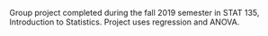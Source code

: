 Group project completed during the fall 2019 semester in STAT 135, Introduction to Statistics. Project uses regression and ANOVA.
